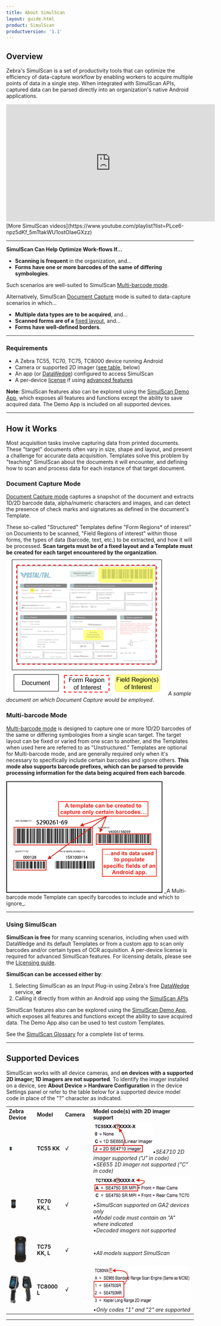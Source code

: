 ```yaml
---
title: About SimulScan
layout: guide.html
product: SimulScan
productversion: '1.1'
---
```


## Overview
Zebra's SimulScan is a set of productivity tools that can optimize the efficiency of data-capture workflow by enabling workers to acquire multiple points of data in a single step. When integrated with SimulScan APIs, captured data can be parsed directly into an organization's native Android applications. 

<iframe width="560" height="315" src="https://www.youtube.com/embed/PQ8gPtY7Z3M" frameborder="0" allowfullscreen></iframe>
[More SimulScan videos](https://www.youtube.com/playlist?list=PLce6-npz5dKf_5mTtakWU1ostOIaeGXzz)
<br>

-----

**SimulScan Can Help Optimize Work-flows If...** 

* **Scanning is frequent** in the organization, and...
* **Forms have one or more barcodes of the same of differing symbologies**.

Such scenarios are well-suited to SimulScan [Multi-barcode mode](../templatebuilder/#unstructuredtemplates).

Alternatively, SimulScan [Document Capture](../templatebuilder/#structuredtemplates) mode is suited to data-capture scenarios in which...

* **Multiple data types are to be acquired**, and... 
* **Scanned forms are of a** [fixed layout](../glossary), and...
* **Forms have well-defined borders**.

-----

### Requirements

* A Zebra TC55, TC70, TC75, TC8000 device running Android
* Camera or supported 2D imager ([see table](#supporteddevices), below)
* An app (or [DataWedge](../../../../datawedge)) configured to access SimulScan
* A per-device [license](../license) if using [advanced features](../license)

**Note**: SimulScan features also can be explored using the [SimulScan Demo App](../demo), which exposes all features and functions except the ability to save acquired data. The Demo App is included on all supported devices.  

-----

## How it Works
Most acquisition tasks involve capturing data from printed documents. These "target" documents often vary in size, shape and layout, and present a challenge for accurate data acquisition. Templates solve this problem by "teaching" SimulScan about the documents it will encounter, and defining how to scan and process data for each instance of that target document. 

### Document Capture Mode
[Document Capture mode](../templatebuilder/#structuredtemplates) captures a snapshot of the document and extracts 1D/2D barcode data, alpha/numeric characters and images, and can detect the presence of check marks and signatures as defined in the document's Template. 

These so-called "Structured" Templates define "Form Regions* of interest" on Documents to be scanned, "Field Regions of interest" within those forms, the types of data (barcode, text, etc.) to be extracted, and how it will be processed. **Scan targets must be of a fixed layout and a Template must be created for each target encountered by the organization**.  
![img](regions_of_interest.png)
_A sample document on which Document Capture would be employed_.

### Multi-barcode Mode
[Multi-barcode mode](../templatebuilder/#unstructuredtemplates) is designed to capture one or more 1D/2D barcodes of the same or differing symbologies from a single scan target. The target layout can be fixed or varied from one scan to another, and the Templates when used here are referred to as "Unstructured." Templates are optional for Multi-barcode mode, and are generally required only when it's necessary to specifically include certain barcodes and ignore others. **This mode also supports barcode prefixes, which can be parsed to provide processing information for the data being acquired from each barcode**. 

<img style="height:300px" src="msi_reader_captions.png"/>
_A Multi-barcode mode Template can specify barcodes to include and which to ignore_.

-----

### Using SimulScan
**SimulScan is free** for many scanning scenarios, including when used with DataWedge and its default Templates or from a custom app to scan only barcodes and/or certain types of OCR acquisition. A per-device license is required for advanced SimulScan features. For licensing details, please see the [Licensing guide](../license). 

**SimulScan can be accessed either by**: 

1. Selecting SimulScan as an Input Plug-in using Zebra's free [DataWedge](../../../../datawedge) service, **or** 
2. Calling it directly from within an Android app using the [SimulScan APIs](../../api)

SimulScan features also can be explored using the [SimulScan Demo App](../demo), which exposes all features and functions except the ability to save acquired data. The Demo App also can be used to test custom Templates.

See the [SimulScan Glossary](../glossary) for a complete list of terms. 

<!--
![img](regions_of_interest.png)

In addition, some Fields are designated as "Anchor Elements," which help SimulScan to identify a form and also set a reference for other Fields to compensate for changes in the orientation of the Document or the scanning device. 
-->

-----

## Supported Devices
SimulScan works with all device cameras, and **on devices with a supported 2D imager; 1D imagers are not supported**. To identify the imager installed on a device, see **About Device > Hardware Configuration** in the device Settings panel or refer to the table below for a supported device model code in place of the "?" character as indicated.

<table cellspacing="0" cellpadding="0" class="table table-striped">
 <tbody><tr>
  <th width="15%" align="left" valign="middle" class="clsSyntaxHeadings">Zebra Device</th>
  <th width="15%" align="left" valign="middle" class="clsSyntaxHeadings">Model</th>
  <th width="15%" align="left" valign="middle" class="clsSyntaxHeadings">Camera</th>
  <th width="55%" align="left" valign="middle" class="clsSyntaxHeadings">Model code(s) with 2D imager support</th>
 </tr>
 <tr>
  <td width="15%" align="left" valign="middle" class="clsSyntaxCells clsOddRow"><img id="tc55Pic" src="tc55.png" height="10px"></td>
  <td width="15%" align="left" valign="middle" class="clsSyntaxCells clsOddRow"><b>TC55 KK</b></td>
  <td width="15%" align="left" valign="middle" class="clsSyntaxCells clsOddRow">  √</td>
  <td width="55%" align="left" valign="middle" class="clsSyntaxCells clsOddRow"><img style="height:83px" src="TC55_models.png"/>•<i>SE4710 2D imager supported ("J" in code)</i><br>•<i>SE655 1D imager not supported ("C" in code)</i></td>
 </tr>
 <tr>
  <td width="15%" align="left" valign="middle" class="clsSyntaxCells clsOddRow"><img id="tc70Pic" src="tc70.png" height="25px"></td>
  <td width="15%" align="left" valign="middle" class="clsSyntaxCells clsOddRow"><b>TC70 KK, L</b></td>
  <td width="15%" align="left" valign="middle" class="clsSyntaxCells clsOddRow">  √</td>
  <td width="55%" align="left" valign="middle" class="clsSyntaxCells clsOddRow"><img style="height:67px" src="TC70_models.png"/>•<i>SimulScan supported on GA2 devices only</i><br>•<i>Model code must contain an "A" where indicated</i><br>•<i>Decoded imagers not supported</i></td>
 </tr>
 <tr>
  <td width="15%" align="left" valign="middle" class="clsSyntaxCells clsOddRow"><img id="tc75Pic" src="tc75.png" height="75"></td>
  <td width="15%" align="left" valign="middle" class="clsSyntaxCells clsOddRow"><b>TC75 KK, L</b></td>
  <td width="15%" align="left" valign="middle" class="clsSyntaxCells clsOddRow">  √</td>
  <td width="55%" align="left" valign="middle" class="clsSyntaxCells clsOddRow"><br>•<i>All models support SimulScan</i></td>
 </tr>
 <tr>
  <td width="15%" align="left" valign="middle" class="clsSyntaxCells clsOddRow"><img id="tc8000Pic" src="tc8000.png" height="75"></td>
  <td width="15%" align="left" valign="middle" class="clsSyntaxCells clsOddRow"><b>TC8000 L</b></td>
  <td width="15%" align="left" valign="middle" class="clsSyntaxCells clsOddRow">  √</td>
  <td width="55%" align="left" valign="middle" class="clsSyntaxCells clsOddRow"><img style="height:105px" src="TC8000_models.png"/>•<i>Only codes "1" and "2" are supported</i>
</td>
 </tr>
 <tr>
</tbody></table>


<!-- 
<img style="height:100px" src="TC55_models.png"/>
• Model code must contain an 'J'

<img style="height:100px" src="TC70_models.png"/>
• SimulScan supported on GA2 devices only
• Model code must contain an 'A'
• Decoded imagers not supported

<img style="height:100px" src="TC8000_models.png"/>
• Model code suffix must be '-1' or '-2' (i.e. TC8000<b>-2</b>)<br>
• Devices with a suffix of '-3' or '-A' are not supported<br>
• The Extended Range Imager (ERI) is not supported for use with SimulScan

### Device Support Notes
If support issues arise, check the model code of the device in use. The following codes indicate devices that contain a scanner or imager that supports SimulScan.

**TC55** 

**TC70**

**TC75**

**TC8000**


### SimulScan Benefits

* **Decodes multiple barcodes** with a single scan, even those of differing symbologies
* **Automates text and numerical data entry** using optical character recognition (OCR)
* **Supports English, French, German, Spanish and Portuguese**
* **Reduces workflow exceptions** by using optical mark recognition (OMR) to detect the presence of checkmarks and signatures
* **Improves overall worker efficiency** and accuracy of input

**Simultaneously capture**: 

* **Barcodes** (single or multiple symbologies)
* **Text** (name and address, product names, etc.)
* **Numbers** (phone, invoice, tracking and stock numbers, etc.)
* **Images** (logos, ID photos, etc.)
* **Signatures** (captured as an image)
* **Checkboxes** (captured as yes/no)

#### SimulScan can be used through: 

* **[DataWedge](../../../../datawedge)**, which is covered in [SimulScan Setup](../setup) guide
* **A custom Android app**, which is covered in the [SimulScan API guide](../../api)
* **The [SimulScan Demo App](../demo)**, which exposes all features except the ability to save acquired data

#### Quick Start

SimulScan is activated simply by selecting it as an [Input Plug-in](../setup/#activatesimulscan) from within DataWedge, an app that comes with every Zebra device. Those already familiar with the Template-based operation of SimulScan can **get started immediately by skipping to the [SimulScan Setup guide](../setup/#accessthroughdatawedge)**. Otherwise, please read this page and the [Template intro](../setup/#intrototemplates) on the Setup guide before proceeding.  

-->

-----

<!--
Forms can include barcodes, multiple lines of text, phone numbers, images, signatures, even checkboxes, and SimulScan can capture them all simultaneously. Once acquired, data can be instantly used to populate business forms, be further processed according to simple or complex rules, or simply stored for later retrieval. Incorporating SimulScan into the workflow can increase process automation and worker proficiency, improve data accuracy and reduce process-cycle times.
-->

<!-- 
**Using a [Multi-barcode Template](../setup/#multibarcodemode)**, SimulScan can capture an unlimited number of barcodes from a single form. These barcodes can be of the same or differing symbologies and found on structured forms or those that might change from one scan to another. 

**With a [Mixed Data-type Template](../setup/#mixeddatamode)**, the tool can capture multiple data types (barcodes, alphanumeric characters and a signature, for example) from a single form, but its layout must always be the same (see Structured and Unstructured Targets in the [Template Builder Glossary](../templatebuilder/#glossary)). 
-->


<!--
<div class="content-large"><div class="jive-widget-formatted-body">
-->

<!-- commented our from orig. [DocumentBodyStart:46152d05-7ceb-43ba-ab72-2acee060ee0c] -->

<!-- 
<div class="jive-rendered-content"><table border="1" class="jiveBorder" jive-data-cell="{&quot;color&quot;:&quot;#3D3D3D&quot;,&quot;textAlign&quot;:&quot;center&quot;,&quot;padding&quot;:&quot;6&quot;,&quot;backgroundColor&quot;:&quot;transparent&quot;,&quot;fontFamily&quot;:&quot;Helvetica Neue,Helvetica,Arial,Lucida Grande,sans-serif&quot;,&quot;verticalAlign&quot;:&quot;baseline&quot;}" jive-data-header="
{&quot;color&quot;:&quot;#505050&quot;,&quot;backgroundColor&quot;:&quot;#FFFFFF&quot;,&quot;textAlign&quot;:&quot;center&quot;,&quot;padding&quot;:&quot;6&quot;,&quot;fontFamily&quot;:&quot;Helvetica Neue,Helvetica,Arial,Lucida Grande,sans-serif&quot;,&quot;verticalAlign&quot;:&quot;baseline&quot;}" style="border: 1px solid #c6c6c6; width: 100%;">

<thead>
<tr>
<th style="border:1px solid black;border: 1px solid #c6c6c6;width: 40%;vertical-align: middle;text-align: center;font-family: 'Helvetica Neue', Helvetica, Arial, 'Lucida Grande', sans-serif;padding: 6px;color: #505050;background-color: #ffffff;" valign="middle">
<h3><strong><br/></strong>
</h3>
<span style="color: #343434; font-family: proximanova, Arial, sans-serif;">Feature Support</span>
</th>

<th style="border:1px solid black;border: 1px solid #c6c6c6;width: 5%;vertical-align: middle;text-align: center;font-family: 'Helvetica Neue', Helvetica, Arial, 'Lucida Grande', sans-serif;padding: 6px;color: #505050;background-color: #ffffff;" valign="middle">
<h3><strong>
<span style="text-decoration: underline;"><a class="jive-link-external-small" href="https://www.zebra.com/us/en/products/mobile-computers/handheld/TC55.html" rel="nofollow">TC55</a></span><br/></strong></h3></th><th style="border:1px solid black;border: 1px solid #c6c6c6;width: 15%;vertical-align: middle;text-align: center;font-family: 'Helvetica Neue', Helvetica, Arial, 'Lucida Grande', sans-serif;padding: 6px;color: #505050;background-color: #ffffff;" valign="middle">
<h3>
<strong>
<span style="text-decoration: underline;"><a class="jive-link-external-small" href="https://www.zebra.com/us/en/products/mobile-computers/handheld/tc7x-touch-computer-series.html" rel="nofollow">TC70</a></span><a class="jive-link-external-small" href="https://www.zebra.com/content/dam/zebra_new_ia/en-us/solutions-verticals/product/Mobile_Computers/Hand-Held%20Computers/Symbol%20TC70%20Touch%20Computer/spec%20sheet/tc70-product-spec-sheet-en-us.pdf" rel="nofollow"><br/>
</a>
</strong>
</h3>
</th>

<th style="border:1px solid black;border: 1px solid #c6c6c6;width: 15%;vertical-align: middle;text-align: center;font-family: 'Helvetica Neue', Helvetica, Arial, 'Lucida Grande', sans-serif;padding: 6px;color: #505050;background-color: #ffffff;" valign="middle"><h3><strong><span style="text-decoration: underline;"><a class="jive-link-external-small" href="https://www.zebra.com/us/en/products/mobile-computers/handheld/tc7x-touch-computer-series.html" rel="nofollow">TC75</a></span><br/></strong></h3></th><th style="border:1px solid black;border: 1px solid #c6c6c6;width: 15%;vertical-align: middle;text-align: center;font-family: 'Helvetica Neue', Helvetica, Arial, 'Lucida Grande', sans-serif;padding: 6px;color: #505050;background-color: #ffffff;" valign="middle"><h3><span style="text-decoration: underline;"><strong><a class="jive-link-external-small" href="https://www.zebra.com/us/en/products/mobile-computers/handheld/tc8000.html" rel="nofollow">TC8000</a></strong></span></h3><p><span style="text-decoration: underline;">SE4750</span>
</p>
</th>
</tr>
</thead>
<tbody><tr><td style="border:1px solid black;border: 1px solid #c6c6c6;"></td><td style="border:1px solid black;border: 1px solid #c6c6c6;vertical-align: middle;text-align: center;padding: 0px;"><a href="https://www.zebra.com/content/zebra1/us/en/products/mobile-computers/handheld/TC55/jcr:content/mainpar/productoverview_4e72/productimage/image.adapt.full.png"><img alt="image.adapt.full.png" class="image-6 jive-image" height="153" src="https://www.zebra.com/content/zebra1/us/en/products/mobile-computers/handheld/TC55/jcr:content/mainpar/productoverview_4e72/productimage/image.adapt.full.png" style="height: 154px; width: 154.87px;" width="156"/></a></td><td style="border:1px solid black;border: 1px solid #c6c6c6;vertical-align: middle;text-align: center;padding: 0px;"><a href="https://www.zebra.com/content/zebra1/us/en/products/mobile-computers/handheld/tc7x-touch-computer-series/jcr:content/mainpar/productoverview_928a/productimage/image.adapt.full.png"><img alt="image.adapt.full.png" class="image-4 jive-image" height="167" src="https://www.zebra.com/content/zebra1/us/en/products/mobile-computers/handheld/tc7x-touch-computer-series/jcr:content/mainpar/productoverview_928a/productimage/image.adapt.full.png" style="height: 167px; width: 167.918px;" width="168"/></a></td><td style="border:1px solid black;border: 1px solid #c6c6c6;padding: 0px;vertical-align: middle;text-align: center;"><a href="https://www.zebra.com/content/zebra1/us/en/products/mobile-computers/handheld/tc7x-touch-computer-series/jcr:content/mainpar/productoverview_928a/productimage/image.adapt.full.png"><img alt="image.adapt.full.png" class="image-4 jive-image" height="167" src="https://www.zebra.com/content/zebra1/us/en/products/mobile-computers/handheld/tc7x-touch-computer-series/jcr:content/mainpar/productoverview_928a/productimage/image.adapt.full.png" style="text-align: center;" width="168"/></a></td><td style="border:1px solid black;border: 1px solid #c6c6c6;vertical-align: middle;text-align: center;padding: 0px;"><a href="https://www.zebra.com/content/zebra1/us/en/products/mobile-computers/handheld/tc8000/jcr:content/mainpar/productoverview_dea/productimage/image.adapt.full.png"><img alt="image.adapt.full.png" class="image-5 jive-image" height="198" src="https://www.zebra.com/content/zebra1/us/en/products/mobile-computers/handheld/tc8000/jcr:content/mainpar/productoverview_dea/productimage/image.adapt.full.png" style="height: 198px; width: 198px;" width="198"/></a></td></tr><tr style="height: 47px;"><td style="border:1px solid black;border: 1px solid #c6c6c6;vertical-align: middle;font-family: 'Helvetica Neue', Helvetica, Arial, 'Lucida Grande', sans-serif;background-color: transparent;padding: 6px;text-align: right;color: #3d3d3d;"><span style="font-size: 12pt;">
<em>Camera</em>
</span>
</td>
<td style="border:1px solid black;border: 1px solid #c6c6c6;vertical-align: middle;text-align: center;padding: 0px;font-family: 'Helvetica Neue', Helvetica, Arial, 'Lucida Grande', sans-serif;background-color: transparent;color: #3d3d3d;"><p><em><a href="https://developer.zebra.com/servlet/JiveServlet/showImage/73-4090-98674/yes.png"><img alt="yes.png" class="image-1 jive-image" height="22" src="https://developer.zebra.com/servlet/JiveServlet/downloadImage/73-4090-98674/23-22/yes.png" style="text-align: center;" width="23"/></a></em></p></td><td style="border:1px solid black;border: 1px solid #c6c6c6;vertical-align: middle;text-align: center;padding: 0px;font-family: 'Helvetica Neue', Helvetica, Arial, 'Lucida Grande', sans-serif;background-color: transparent;color: #3d3d3d;">
<em>
<a href="https://developer.zebra.com/servlet/JiveServlet/showImage/73-4090-98674/yes.png"><img alt="yes.png" class="image-1 jive-image" height="22" src="https://developer.zebra.com/servlet/JiveServlet/downloadImage/73-4090-98674/23-22/yes.png" style="text-align: right;" width="23"/>
</a>
</em>
</td>
<td style="border:1px solid black;border: 1px solid #c6c6c6;padding: 0px;vertical-align: middle;text-align: center;font-family: 'Helvetica Neue', Helvetica, Arial, 'Lucida Grande', sans-serif;background-color: transparent;color: #3d3d3d;">
<em>
<a href="https://developer.zebra.com/servlet/JiveServlet/showImage/73-4090-98674/yes.png">
<img alt="yes.png" class="image-1 jive-image" height="22" src="https://developer.zebra.com/servlet/JiveServlet/downloadImage/73-4090-98674/23-22/yes.png" style="text-align: right;" width="23"/>
</a>
</em>
</td>
<td style="border:1px solid black;border: 1px solid #c6c6c6;vertical-align: middle;text-align: center;padding: 0px;font-family: 'Helvetica Neue', Helvetica, Arial, 'Lucida Grande', sans-serif;background-color: transparent;color: #3d3d3d;">
<em>
<a href="https://developer.zebra.com/servlet/JiveServlet/showImage/73-4090-98674/yes.png">
<img alt="yes.png" class="image-1 jive-image" height="22" src="https://developer.zebra.com/servlet/JiveServlet/downloadImage/73-4090-98674/23-22/yes.png" style="text-align: right;" width="23"/>
</a>
</em>
</td>
</tr>
<tr style="height: 47px;"><td style="border:1px solid black;border: 1px solid #c6c6c6;vertical-align: middle;font-family: 'Helvetica Neue', Helvetica, Arial, 'Lucida Grande', sans-serif;background-color: transparent;padding: 6px;text-align: right;color: #3d3d3d;"><p><span style="font-size: 12pt;"><em>2D Imager</em>
</span>
</p>
</td>
<td style="border:1px solid black;border: 1px solid #c6c6c6;vertical-align: middle;text-align: center;padding: 0px;font-family: 'Helvetica Neue', Helvetica, Arial, 'Lucida Grande', sans-serif;background-color: transparent;color: #3d3d3d;">
<p>
<a href="https://developer.zebra.com/servlet/JiveServlet/showImage/73-4090-98674/yes.png">
<img alt="yes.png" class="image-1 jive-image" height="22" src="https://developer.zebra.com/servlet/JiveServlet/downloadImage/73-4090-98674/23-22/yes.png" style="" width="23"/>
</a>
</p>
</td>
<td style="border:1px solid black;border: 1px solid #c6c6c6;vertical-align: middle;text-align: center;padding: 0px;font-family: 'Helvetica Neue', Helvetica, Arial, 'Lucida Grande', sans-serif;background-color: transparent;color: #3d3d3d;">
<p>
<span style="font-size: 8pt;">&#160; </span><a href="https://developer.zebra.com/servlet/JiveServlet/showImage/73-4090-98675/no.png"><img alt="no.png" class="image-2 jive-image" height="23" src="https://developer.zebra.com/servlet/JiveServlet/downloadImage/73-4090-98675/24-23/no.png" style="width:24px; height: 23.4848px;" width="24"/>
</a>
</p>
</td>
<td style="border:1px solid black;border: 1px solid #c6c6c6;padding: 0px;vertical-align: middle;text-align: center;font-family: 'Helvetica Neue', Helvetica, Arial, 'Lucida Grande', sans-serif;background-color: transparent;color: #3d3d3d;"><p><a href="https://developer.zebra.com/servlet/JiveServlet/showImage/73-4090-98674/yes.png"><img alt="yes.png" class="image-1 jive-image" height="22" src="https://developer.zebra.com/servlet/JiveServlet/downloadImage/73-4090-98674/23-22/yes.png" style="text-align: right;" width="23"/></a></p></td><td style="border:1px solid black;border: 1px solid #c6c6c6;vertical-align: middle;text-align: center;padding: 0px;font-family: 'Helvetica Neue', Helvetica, Arial, 'Lucida Grande', sans-serif;background-color: transparent;color: #3d3d3d;">
<p>
<a href="https://developer.zebra.com/servlet/JiveServlet/showImage/73-4090-98674/yes.png"><img alt="yes.png" class="image-1 jive-image" height="22" src="https://developer.zebra.com/servlet/JiveServlet/downloadImage/73-4090-98674/23-22/yes.png" style="text-align: right;" width="23"/></a></p></td></tr></tbody></table></div>

-->
<!-- commented out of orig [DocumentBodyEnd:46152d05-7ceb-43ba-ab72-2acee060ee0c] -->
<!-- 
</div>
</div>
</div>
</div>
-->


